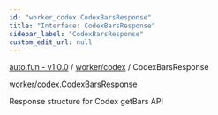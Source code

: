 ```yaml
---
id: "worker_codex.CodexBarsResponse"
title: "Interface: CodexBarsResponse"
sidebar_label: "CodexBarsResponse"
custom_edit_url: null
---
```


[auto.fun - v1.0.0](../) / [worker/codex](../modules/worker_codex.md) / CodexBarsResponse

[worker/codex](../modules/worker_codex.md).CodexBarsResponse

Response structure for Codex getBars API
